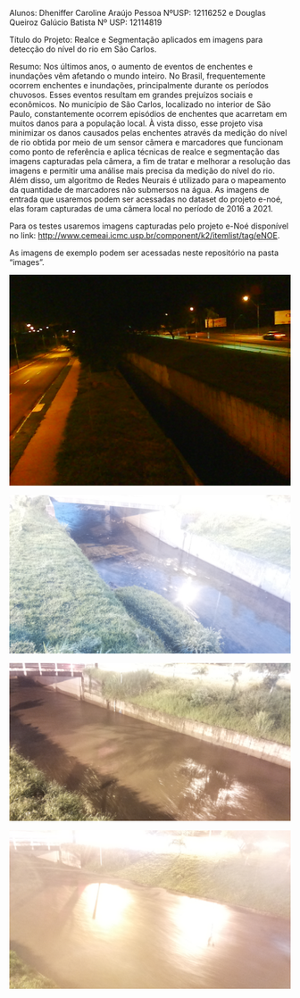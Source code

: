 Alunos: Dheniffer Caroline Araújo Pessoa NºUSP: 12116252 e Douglas Queiroz Galúcio Batista Nº USP: 12114819

Título do Projeto: Realce e Segmentação aplicados em imagens para detecção do nível do rio em São Carlos.

Resumo: Nos últimos anos, o aumento de eventos de enchentes e inundações vêm afetando o mundo inteiro. No Brasil, frequentemente ocorrem enchentes e inundações, principalmente durante os períodos chuvosos. Esses eventos resultam em grandes prejuízos sociais e econômicos. No município de São Carlos, localizado no interior de São Paulo, constantemente ocorrem episódios de enchentes que acarretam em muitos danos para a população local. À vista disso, esse projeto visa minimizar os danos causados pelas enchentes através da medição do nível de rio obtida por meio de um sensor câmera e marcadores que funcionam como ponto de referência e aplica técnicas de realce e segmentação das imagens capturadas pela câmera, a fim de tratar e melhorar a resolução das imagens e permitir uma análise mais precisa da medição do nível do rio. Além disso, um algoritmo de Redes Neurais é utilizado para o mapeamento da quantidade de marcadores não submersos na água. As imagens de entrada que usaremos podem ser acessadas no dataset do projeto e-noé, elas foram capturadas de uma câmera local no período de 2016 a 2021.

Para os testes usaremos imagens capturadas pelo projeto e-Noé disponível no link: http://www.cemeai.icmc.usp.br/component/k2/itemlist/tag/eNOE.

As imagens de exemplo podem ser acessadas neste repositório na pasta “images”.

![alt text](https://github.com/dhenifferraujo/ImageProcessing_SCC5830-2021/blob/main/Projeto_Final/images/20160918_000004.jpg)

![alt text](https://github.com/dhenifferraujo/ImageProcessing_SCC5830-2021/blob/main/Projeto_Final/images/20201123_055030-SHOP2.jpg)

![alt text](https://github.com/dhenifferraujo/ImageProcessing_SCC5830-2021/blob/main/Projeto_Final/images/20190125_215542-SHOP2.jpg)

![alt text](https://github.com/dhenifferraujo/ImageProcessing_SCC5830-2021/blob/main/Projeto_Final/images/20190428_183200-SHOP2.jpg)